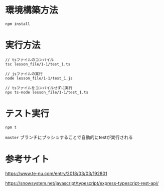 
# 環境構築方法
```
npm install
```

# 実行方法
```
// tsファイルのコンパイル
tsc lesson_file/1-1/test_1.ts

// jsファイルの実行
node lesson_file/1-1/test_1.js

// tsファイルをコンパイルせずに実行
npx ts-node lesson_file/1-1/test_1.ts
```

# テスト実行
```
npm t
```
`master` ブランチにプッシュすることで自動的にtestが実行される

# 参考サイト
https://www.te-nu.com/entry/2018/03/03/192801

https://snowsystem.net/javascript/typescript/express-typescript-rest-api/
